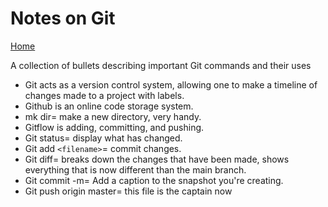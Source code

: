 # Notes on Git

[Home](index)

A collection of bullets describing important Git commands and their uses

- Git acts as a version control system, allowing one to make a timeline of changes made to a project with labels.
- Github is an online code storage system. 
- mk dir= make a new directory, very handy.
- Gitflow is adding, committing, and pushing.
- Git status= display what has changed.
- Git add ```<filename>```= commit changes.
- Git diff= breaks down the changes that have been made, shows everything that is now different than the main branch.
- Git commit -m= Add a caption to the snapshot you're creating.
- Git push origin master= this file is the captain now
